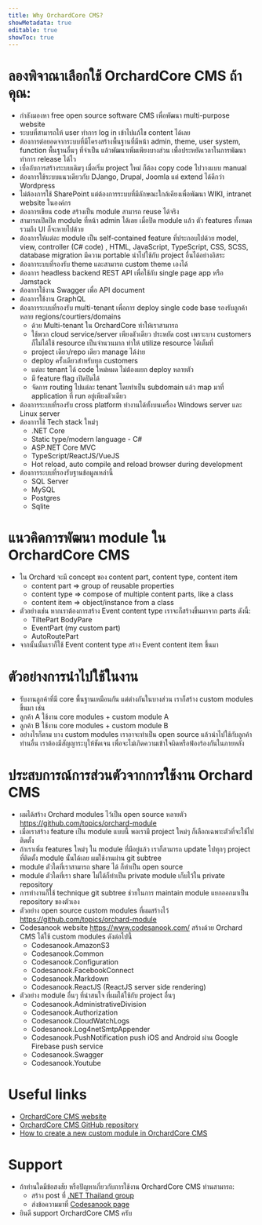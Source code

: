 ```yaml
---
title: Why OrchardCore CMS?
showMetadata: true
editable: true
showToc: true
---
```


# ลองพิจาณาเลือกใช้ OrchardCore CMS ถ้าคุณ:
- กำลังมองหา free open source software CMS เพื่อพัฒนา multi-purpose website
- ระบบที่สามารถให้ user ทำการ log in เข้าไปแก้ไข content ได้เลย
- ต้องการต่อยอดจากระบบที่มีโครงสร้างพื้นฐานที่มีหน้า admin, theme, user system, function พื้นฐานอื่นๆ ที่จำเป็น
  แล้วพัฒนาเพิ่มเพียงบางส่วน เพื่อประหยัดเวลาในการพัฒนา ทำการ release ได้ไว
- เบื่อกับการสร้างระบบเดิมๆ เมื่อเริ่ม project ใหม่ ก็ต้อง copy code ไปวางแบบ manual
- ต้องการใช้ระบบแนวเดียวกับ DJango, Drupal, Joomla แต่ extend ได้ดีกว่า Wordpress
- ไม่ต้องการใช้ SharePoint แต่ต้องการระบบที่มีลักษณะใกล้เคียงเพื่อพัฒนา WIKI, intranet website ในองค์กร
- ต้องการเขียน code สร้างเป็น module สามารถ reuse ได้จริง
- สามารถเปิดปิด module ที่หน้า admin ได้เลย เมื่อปิด module แล้ว ตัว features ทั้งหมด รวมถึง UI ก็จะหายไปด้วย
- ต้องการให้แต่ละ module เป็น self-contained feature ที่ประกอบไปด้วย model, view, controller (C# code) , HTML, JavaScript, TypeScript, CSS, SCSS, database migration มีความ portable นำไปใช้กับ project อื่นได้อย่างอิสระ
- ต้องการะบบที่รองรับ theme และสามารถ custom theme เองได้
- ต้องการ headless backend REST API เพื่อใช้กับ single page app หรือ Jamstack
- ต้องการใช้งาน Swagger เพื่อ API document
- ต้องการใช้งาน GraphQL
- ต้องการระบบที่รองรับ multi-tenant เพื่อการ deploy single code base รองรับลูกค้า
หลาย regions/courtiers/domains
  - ด้วย Multi-tenant ใน OrchardCore ทำให้เราสามารถ
  - ใช้พวก cloud service/server เพียงตัวเดียว ประหยัด cost เพราะบาง customers ก็ไม่ได้ใช้ resource เป็นจำนวนมาก ทำให้ utilize resource ได้เต็มที่
  - project เดียว/repo เดียว manage ได้ง่าย
  - deploy ครั้งเดียวสำหรับทุก customers
  - แต่ละ tenant ได้ code ใหม่หมด ไม่ต้องแยก deploy หลายตัว
  - มี feature flag เปิดปิดได้
  - จัดการ routing ไปแต่ละ tenant โดยทำเป็น subdomain แล้ว map มาที่ application ที่ run อยู่เพียงตัวเดียว
- ต้องการระบบที่รองรับ cross platform ทำงานได้ทั้งบนเครื่อง Windows server และ Linux server
- ต้องการใช้ Tech stack ใหม่ๆ
  - .NET Core
  - Static type/modern language - C#
  - ASP.NET Core MVC
  - TypeScript/ReactJS/VueJS
  - Hot reload, auto compile and reload browser during development
- ต้องการระบบที่รองรับฐานข้อมูลเหล่านี้
  - SQL Server
  - MySQL
  - Postgres
  - Sqlite

# แนวคิดการพัฒนา module ใน OrchardCore CMS
- ใน Orchard จะมี concept ของ content part, content type, content item
  - content part => group of reusable properties
  - content type => compose of multiple content parts, like a class
  - content item => object/instance from a class
- ตัวอย่างเช่น หากเราต้องการสร้าง Event content type เราจะก็สร้างขึ้นมาจาก parts ดังนี้:
  - TiltePart BodyPare
  - EventPart (my custom part)
  - AutoRoutePart
- จากนั้นนั้นเราก็ใช้ Event content type สร้าง Event content item ขึ้นมา

# ตัวอย่างการนำไปใช้ในงาน
- รับงานลูกค้าที่มี core พื้นฐานเหมือนกัน แต่ต่างกันในบางส่วน เราก็สร้าง custom modules ขึ้นมา เช่น
- ลูกค้า A ใช้งาน core modules + custom module A
- ลูกค้า B ใช้งาน core modules + custom module B
- อย่างไรก็ตาม บาง custom modules เราอาจะทำเป็น open source แล้วนำไปใช้กับลูกค้าท่านอื่น เราต้องมีสัญญาระบุให้ชัดเจน เพื่อจะไม่เกิดความเข้าใจผิดหรือฟ้องร้องกันในภายหลัง

# ประสบการณ์การส่วนตัวจากการใช้งาน Orchard CMS
- ผมได้สร้าง Orchard modules ไว้เป็น open source หลายตัว https://github.com/topics/orchard-module
- เมื่อเราสร้าง feature เป็น module แบบนี้ พอเรามี project ใหม่ๆ ก็เลือกเฉพาะตัวที่จะใช้ไปติดตั้ง
- ถ้าเราเพิ่ม features ใหม่ๆ ใน module ที่มีอยู่แล้ว เราก็สามารถ update ไปทุกๆ project ที่ติดตั้ง module นั้นได้เลย ผมใช้งานผ่าน git subtree
- module ตัวใดที่เราสามารถ share ได้ ก็ทำเป็น open source
- module ตัวใดที่เรา share ไม่ได้ก็ทำเป็น private module เก็บไว้ใน private repository
- การทำงานก็ใช้ technique git subtree ช่วยในการ maintain module แยกออกมาเป็น repository ของตัวเอง
- ตัวอย่าง open source custom modules ที่ผมสร้างไว้ https://github.com/topics/orchard-module
- Codesanook website https://www.codesanook.com/ สร้างด้วย Orchard CMS ได้ใช้ custom modules ดังต่อไปนี้
  - Codesanook.AmazonS3
  - Codesanook.Common
  - Codesanook.Configuration
  - Codesanook.FacebookConnect
  - Codesanook.Markdown
  - Codesanook.ReactJS (ReactJS server side rendering)
- ตัวอย่าง module อื่นๆ ที่น่าสนใจ ที่ผมได้ใช้กับ project อื่นๆ
  - Codesanook.AdministrativeDivision
  - Codesanook.Authorization
  - Codesanook.CloudWatchLogs
  - Codesanook.Log4netSmtpAppender
  - Codesanook.PushNotification push iOS and Android ผ่าน Google Firebase push service
  - Codesanook.Swagger
  - Codesanook.Youtube

# Useful links
- [OrchardCore CMS website](http://www.orchardcore.net/)
- [OrchardCore CMS GitHub repository](https://github.com/OrchardCMS/OrchardCore)
- [How to create a new custom module in OrchardCore CMS](https://github.com/codesanook/Codesanook.Map)

# Support
- ถ้าท่านใดมีข้อสงสัย หรือปัญหาเกี่ยวกับการใช้งาน OrchardCore CMS ท่านสามารถ:
  - สร้าง post ที่ [.NET Thailand group](https://www.facebook.com/groups/dotnetthailand)
  - ส่งข้อความมาที่ [Codesanook page](https://www.facebook.com/codesanookpage)
- ยินดี support OrchardCore CMS ครับ
